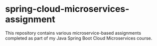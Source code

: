 # spring-cloud-microservices-assignment
This repository contains various microservice-based assignments completed as part of my Java Spring Boot Cloud Microservices course.
